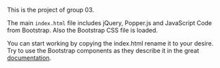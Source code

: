 This is the project of group 03. 

The main `index.html` file includes jQuery, Popper.js and JavaScript Code from Bootstrap. Also the Bootstrap CSS file is loaded.

You can start working by copying the index.html rename it to your desire. Try to use the Bootstrap components as they describe it in the great [documentation](https://getbootstrap.com/docs/4.0/getting-started/introduction/). 